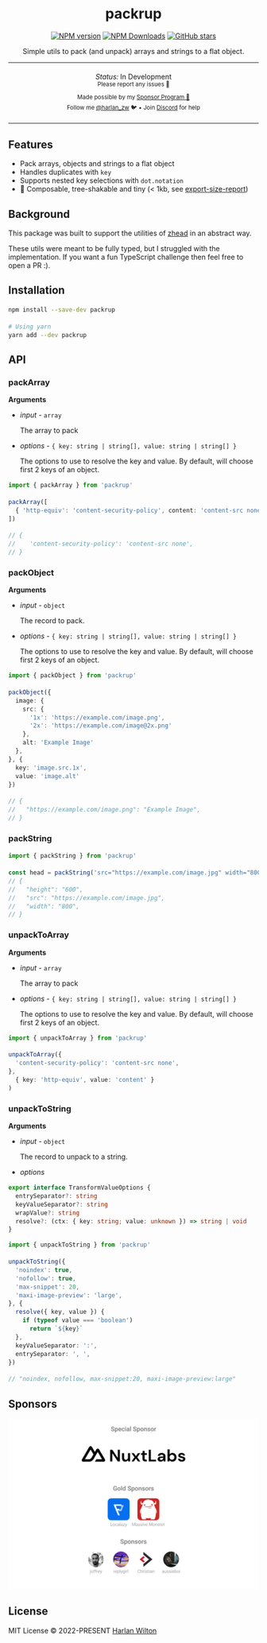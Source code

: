 <h1 align='center'>packrup</h1>

<p align="center">
<a href='https://github.com/harlan-zw/packrup/actions/workflows/test.yml'>
</a>
<a href="https://www.npmjs.com/package/packrup" target="__blank"><img src="https://img.shields.io/npm/v/packrup?style=flat&colorA=002438&colorB=28CF8D" alt="NPM version"></a>
<a href="https://www.npmjs.com/package/packrup" target="__blank"><img alt="NPM Downloads" src="https://img.shields.io/npm/dm/packrup?flat&colorA=002438&colorB=28CF8D"></a>
<a href="https://github.com/harlan-zw/packrup" target="__blank"><img alt="GitHub stars" src="https://img.shields.io/github/stars/harlan-zw/packrup?flat&colorA=002438&colorB=28CF8D"></a>
</p>

<p align="center">
Simple utils to pack (and unpack) arrays and strings to a flat object.  
</p>

<p align="center">
<table>
<tbody>
<td align="center">
<img width="800" height="0" /><br>
<i>Status:</i> In Development</b> <br>
<sup> Please report any issues 🐛</sup><br>
<sub>Made possible by my <a href="https://github.com/sponsors/harlan-zw">Sponsor Program 💖</a><br> Follow me <a href="https://twitter.com/harlan_zw">@harlan_zw</a> 🐦 • Join <a href="https://discord.gg/275MBUBvgP">Discord</a> for help</sub><br>
<img width="800" height="0" />
</td>
</tbody>
</table>
</p>


## Features

- Pack arrays, objects and strings to a flat object
- Handles duplicates with `key`
- Supports nested key selections with `dot.notation`
- 🌳 Composable, tree-shakable and tiny (< 1kb, see [export-size-report](https://github.com/harlan-zw/packrup/blob/main/export-size-report.json))

## Background

This package was built to support the utilities of [zhead](https://github.com/harlan-zw/zhead) in an abstract way.

These utils were meant to be fully typed, but I struggled with the implementation. If you want a fun TypeScript challenge 
then feel free to open a PR :).

## Installation

```bash
npm install --save-dev packrup

# Using yarn
yarn add --dev packrup
```

## API

### packArray

**Arguments**

- _input_ - `array`

  The array to pack


- _options_ -  `{ key: string | string[], value: string | string[] }`

  The options to use to resolve the key and value. 
  By default, will choose first 2 keys of an object.

```ts
import { packArray } from 'packrup'

packArray([
  { 'http-equiv': 'content-security-policy', content: 'content-src none' }
])

// {
//    'content-security-policy': 'content-src none',
// }
```

### packObject

**Arguments**

- _input_ - `object`

  The record to pack.


- _options_ -  `{ key: string | string[], value: string | string[] }`

  The options to use to resolve the key and value.
  By default, will choose first 2 keys of an object.

```ts
import { packObject } from 'packrup'

packObject({ 
  image: {
    src: {
      '1x': 'https://example.com/image.png',
      '2x': 'https://example.com/image@2x.png'
    },
    alt: 'Example Image'
  },
}, {
  key: 'image.src.1x',
  value: 'image.alt'
})

// {
//   "https://example.com/image.png": "Example Image",
// }
```

### packString

```ts
import { packString } from 'packrup'

const head = packString('src="https://example.com/image.jpg" width="800" height="600"')
// {
//   "height": "600",
//   "src": "https://example.com/image.jpg",
//   "width": "800",
// }
```

### unpackToArray

**Arguments**

- _input_ - `array`

  The array to pack


- _options_ -  `{ key: string | string[], value: string | string[] }`

  The options to use to resolve the key and value.
  By default, will choose first 2 keys of an object.

```ts
import { unpackToArray } from 'packrup'

unpackToArray({
  'content-security-policy': 'content-src none',
}, 
  { key: 'http-equiv', value: 'content' }
)
```

### unpackToString

**Arguments**

- _input_ - `object`

  The record to unpack to a string.


- _options_ 

```ts
export interface TransformValueOptions {
  entrySeparator?: string
  keyValueSeparator?: string
  wrapValue?: string
  resolve?: (ctx: { key: string; value: unknown }) => string | void
}
```

```ts
import { unpackToString } from 'packrup'

unpackToString({
  'noindex': true,
  'nofollow': true,
  'max-snippet': 20,
  'maxi-image-preview': 'large',
}, {
  resolve({ key, value }) {
    if (typeof value === 'boolean')
      return `${key}`
  },
  keyValueSeparator: ':',
  entrySeparator: ', ',
})

// "noindex, nofollow, max-snippet:20, maxi-image-preview:large"
```

## Sponsors

<p align="center">
  <a href="https://raw.githubusercontent.com/harlan-zw/static/main/sponsors.svg">
    <img src='https://raw.githubusercontent.com/harlan-zw/static/main/sponsors.svg'/>
  </a>
</p>


## License

MIT License © 2022-PRESENT [Harlan Wilton](https://github.com/harlan-zw)
